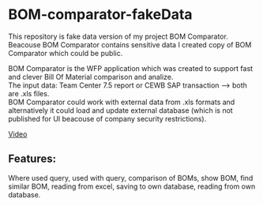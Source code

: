 # BOM-comparator-fakeData
This repository is fake data version of my project BOM Comparator.  
Beacouse BOM Comparator contains sensitive data I created copy of BOM Comparator which could be public.    

BOM Comparator is the WFP application which was created to support fast and clever Bill Of Material comparison and analize.  
The input data: Team Center 7.5 report or CEWB SAP transaction --> both are .xls files.  
BOM Comparator could work with external data from .xls formats and alternatively it could load and update external database (which is not published for UI beacouse of company security restrictions).    

[Video](https://as-projects-overview.herokuapp.com/resources/BOMComparatorVideo.mp4)

## Features:
Where used query, used with query, comparison of BOMs, show BOM, find similar BOM, reading from excel, saving to own database, reading from own database.
